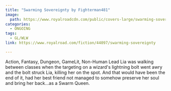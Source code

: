 ```yaml
---
title: "Swarming Sovereignty by Fighterman481"
image:
  path: https://www.royalroadcdn.com/public/covers-large/swarming-sovereignty-aacanrot1w8.jpg
categories:
  - ONGOING
tags:
  - GL/WLW
link: https://www.royalroad.com/fiction/44097/swarming-sovereignty

---
```

Action, Fantasy, Dungeon, GameLit, Non-Human Lead
Lia was walking between classes when the targeting on a wizard's lightning bolt went awry and the bolt struck Lia, killing her on the spot. And that would have been the end of it, had her best friend not managed to somehow preserve her soul and bring her back...as a Swarm Queen.


